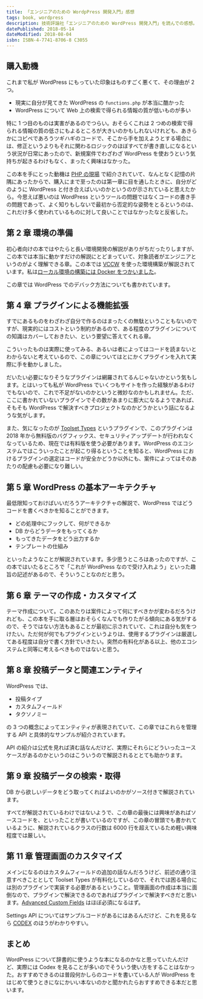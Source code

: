 ```yaml
---
title: 「エンジニアのための WordpPress 開発入門」感想
tags: book, wordpress
description: 技術評論社「エンジニアのための WordPress 開発入門」を読んでの感想。
datePublished: 2018-05-14
dateModified: 2018-08-04
isbn: ISBN-4-7741-8706-8 C3055
---
```


## 購入動機

これまで私が WordPress にもっていた印象はものすごく悪くて、その理由が 2 つ。

* 現実に自分が見てきた WordPress の `functions.php` が本当に酷かった
* WordPress について Web 上の検索で得られる情報の質が低いものが多い

特に 1 つ目のものは実害があるのでつらい。おそらくこれは 2 つめの検索で得られる情報の質の低さにもよるところが大きいのかもしれないけれども、あきらかにコピペであろうツギハギのコードで、そこから手を加えようとする場合には、修正というよりもそれに関わるロジックのほぼすべてが書き直しになるという状況が日常にあったので、新規案件でわざわざ WordPress を使おうという気持ちが起きるわけもなく、まったく興味はなかった。

この本を手にとった動機は [PHP の現場](https://php-genba.shin1x1.com/) で紹介されていて、なんとなく記憶の片隅にあったからで、購入にまで至ったのは第一章に目を通したときに、自分がどのように WordPress と付き合えばいいのかというのが示されていると思えたから。今思えば悪いのは WordPress というツールの問題ではなくコードの書き手の問題であって、よく知りもしないで最初から否定的な姿勢をとるというのは、これだけ多く使われているものに対して良いことではなかったなと反省した。

## 第 2 章 環境の準備

初心者向けの本ではやたらと長い環境開発の解説がありがちだったりしますが、この本では本当に動かすだけの解説にとどまっていて、対象読者がエンジニアというのがよく理解できる章。この本では [VCCW](http://vccw.cc/) を使った環境構築が解説されています。私は[ローカル環境の構築には Docker をつかいました](/blog/wordpress-docker/)。

この章では WordPress でのデバック方法についても書かれています。

## 第 4 章 プラグインによる機能拡張

すでにあるものをわざわざ自分で作るのはまったくの無駄ということもないのですが、現実的にはコストという制約があるので、ある程度のプラグインについての知識はカバーしておきたい、という要望に答えてくれる章。

こういったものは実際に使ってみる、あるいは者によってはコードを読まないとわからないと考えているので、この章についてはとにかくプラグインを入れて実際に手を動かしました。

だいたい必要になりそうなプラグインは網羅されてるんじゃないかという気もします。とはいっても私が WordPress でいくつもサイトを作った経験があるわけでもないので、これで不足がないのかというと微妙なのかもしれません。ただ、ここに書かれていないプラグインでその数があまりに膨大になるようであれば、そもそも WordPress で解決すべきプロジェクトなのかどうかという話になるような気がします。

また、気になったのが [Toolset Types](https://wordpress.org/plugins/types/) というプラグインで、このプラグインは 2018 年から無料版のバグフィックス、セキュリティアップデートが行われなくなっているため、現在では有料版を使う必要があります。WordPress のエコシステムではこういったことが起こり得るということを知ると、WordPress におけるプラグインの選定はコードが安全かどうか以外にも、案件によってはそのあたりの配慮も必要になり難しい。

## 第 5 章 WordPress の基本アーキテクチャ

最低限知っておけばいいだろうアーキテクチャの解説で、WordPress ではどうコードを書くべきかを知ることができます。

* どの処理中にフックして、何ができるか
* DB からどうデータをもってくるか
* もってきたデータをどう出力するか
* テンプレートの仕組み

といったようなことが解説されています。多少思うところはあったのですが、この本ではいたるところで「これが WordPress なので受け入れよう」といった趣旨の記述があるので、そういうことなのだと思う。

## 第 6 章 テーマの作成・カスタマイズ

テーマ作成について。このあたりは案件によって何にすべきかが変わるだろうけれども、この本を手に取る層はおそらくなんでも作りたがる傾向にある気がするので、そうではない方法もあることが最初に示されていて、これは自分も気をつけたい。ただ何が何でもプラグインというよりは、使用するプラグインは厳選してある程度は自分で書く方針でいきたい。突然の有料化がある以上、他のエコシステムと同等に考えるべきものではないと思う。

## 第 8 章 投稿データと関連エンティティ

WordPress では、

* 投稿タイプ
* カスタムフィールド
* タクソノミー

の 3 つの概念によってエンティティが表現されていて、この章ではこれらを管理する API と具体的なサンプルが紹介されています。

API の紹介は公式を見れば済む話なんだけど、実際にそれらにどういったユースケースがあるのかというのはこういうので解説されるととても助かります。

## 第 9 章 投稿データの検索・取得

DB から欲しいデータをどう取ってくればよいのかがソース付きで解説されています。

すべてが解説されているわけではないようで、この章の最後には興味があればソースコードを、といったことが書いているのですが、この章の冒頭でも書かれているように、解説されているクラスの行数は 6000 行を超えているため軽い興味程度では厳しい。

## 第 11 章 管理画面のカスタマイズ

メインになるのはカスタムフィールドの追加の話なんだろうけど、前述の通り注意すべきこととして Toolset Types が有料化しているので、それでは困る場合には別のプラグインで実装する必要があるということ。管理画面の作成は本当に面倒なので、プラグインで解決できるのであればプラグインで解決すべきだと思います。[Advanced Custom Fields](https://www.advancedcustomfields.com/) はほぼ必須になるはず。

Settings API についてはサンプルコードがあるにはあるんだけど、これを見るなら [CODEX](https://codex.wordpress.org/Settings_API) のほうがわかりやすい。

## まとめ

WordPress について辞書的に使うような本になるのかなと思っていたんだけど、実際には Codex を見ることが多いのでそういう使い方をすることはなかった。おすすめできるのは普段何かしらのコードを書いている人が WordPress をはじめて使うときになにかいい本ないのかと聞かれたらおすすめできる本だと思います。
